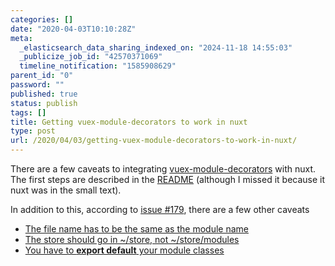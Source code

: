 ```yaml
---
categories: []
date: "2020-04-03T10:10:28Z"
meta:
  _elasticsearch_data_sharing_indexed_on: "2024-11-18 14:55:03"
  _publicize_job_id: "42570371069"
  timeline_notification: "1585908629"
parent_id: "0"
password: ""
published: true
status: publish
tags: []
title: Getting vuex-module-decorators to work in nuxt
type: post
url: /2020/04/03/getting-vuex-module-decorators-to-work-in-nuxt/
---
```


There are a few caveats to integrating
[vuex-module-decorators](https://github.com/championswimmer/vuex-module-decorators)
with nuxt. The first steps are described in the
[README](https://github.com/championswimmer/vuex-module-decorators#accessing-modules-with-nuxtjs)
(although I missed it because it nuxt was in the small text).

In addition to this, according to
[issue #179](https://github.com/championswimmer/vuex-module-decorators/issues/179),
there are a few other caveats

- [The file name has to be the same as the module name](https://github.com/championswimmer/vuex-module-decorators/issues/179#issuecomment-533853333)
- [The store should go in \~/store, not \~/store/modules](https://github.com/championswimmer/vuex-module-decorators/issues/179#issuecomment-549326864)
- [You have to **export default** your module classes](https://github.com/championswimmer/vuex-module-decorators/issues/179)
